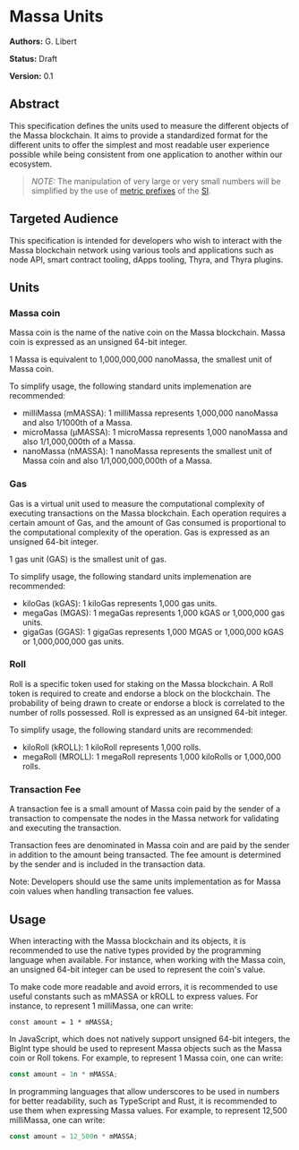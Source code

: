 # Massa Units

**Authors:** G. Libert

**Status:** Draft

**Version:** 0.1

## Abstract

This specification defines the units used to measure the different objects of the Massa blockchain. It aims to provide a standardized format for the different units to offer the simplest and most readable user experience possible while being consistent from one application to another within our ecosystem.

> _NOTE:_ The manipulation of very large or very small numbers will be simplified by the use of [metric prefixes](https://en.wikipedia.org/wiki/Metric_prefix) of the [SI](https://en.wikipedia.org/wiki/International_System_of_Units).

## Targeted Audience

This specification is intended for developers who wish to interact with the Massa blockchain network using various tools and applications such as node API, smart contract tooling, dApps tooling, Thyra, and Thyra plugins.

## Units

### Massa coin

Massa coin is the name of the native coin on the Massa blockchain.
Massa coin is expressed as an unsigned 64-bit integer.

1 Massa is equivalent to 1,000,000,000 nanoMassa, the smallest unit of Massa coin.

To simplify usage, the following standard units implemenation are recommended:

- milliMassa (mMASSA): 1 milliMassa represents 1,000,000 nanoMassa and also 1/1000th of a Massa.
- microMassa (µMASSA): 1 microMassa represents 1,000 nanoMassa and also 1/1,000,000th of a Massa.
- nanoMassa (nMASSA): 1 nanoMassa represents the smallest unit of Massa coin and also 1/1,000,000,000th of a Massa.

### Gas

Gas is a virtual unit used to measure the computational complexity of executing transactions on the Massa blockchain. Each operation requires a certain amount of Gas, and the amount of Gas consumed is proportional to the computational complexity of the operation.
Gas is expressed as an unsigned 64-bit integer.

1 gas unit (GAS) is the smallest unit of gas.

To simplify usage, the following standard units implemenation are recommended:

- kiloGas (kGAS): 1 kiloGas represents 1,000 gas units.
- megaGas (MGAS): 1 megaGas represents 1,000 kGAS or 1,000,000 gas units.
- gigaGas (GGAS): 1 gigaGas represents 1,000 MGAS or 1,000,000 kGAS or 1,000,000,000 gas units.

### Roll

Roll is a specific token used for staking on the Massa blockchain. A Roll token is required to create and endorse a block on the blockchain. The probability of being drawn to create or endorse a block is correlated to the number of rolls possessed.
Roll is expressed as an unsigned 64-bit integer.

To simplify usage, the following standard units are recommended:

- kiloRoll (kROLL): 1 kiloRoll represents 1,000 rolls.
- megaRoll (MROLL): 1 megaRoll represents 1,000 kiloRolls or 1,000,000 rolls.

### Transaction Fee

A transaction fee is a small amount of Massa coin paid by the sender of a transaction to compensate the nodes in the Massa network for validating and executing the transaction.

Transaction fees are denominated in Massa coin and are paid by the sender in addition to the amount being transacted. The fee amount is determined by the sender and is included in the transaction data.

Note: Developers should use the same units implementation as for Massa coin values when handling transaction fee values.

## Usage

When interacting with the Massa blockchain and its objects, it is recommended to use the native types provided by the programming language when available. For instance, when working with the Massa coin, an unsigned 64-bit integer can be used to represent the coin's value.

To make code more readable and avoid errors, it is recommended to use useful constants such as mMASSA or kROLL to express values. For instance, to represent 1 milliMassa, one can write:

```text
const amount = 1 * mMASSA;
```

In JavaScript, which does not natively support unsigned 64-bit integers, the BigInt type should be used to represent Massa objects such as the Massa coin or Roll tokens. For example, to represent 1 Massa coin, one can write:

```javascript
const amount = 1n * mMASSA;
```

In programming languages that allow underscores to be used in numbers for better readability, such as TypeScript and Rust, it is recommended to use them when expressing Massa values. For example, to represent 12,500 milliMassa, one can write:

```typescript
const amount = 12_500n * mMASSA;
```
